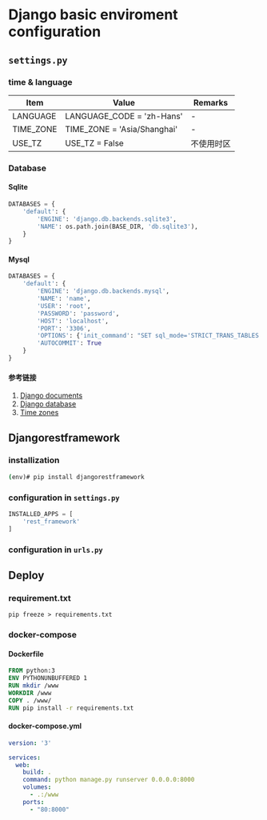 # Django basic enviroment configuration

## ```settings.py```

### time & language

|Item|Value|Remarks|
|-|-|-|
|LANGUAGE|LANGUAGE_CODE = 'zh-Hans'|-|
|TIME_ZONE|TIME_ZONE = 'Asia/Shanghai'|-|
|USE_TZ|USE_TZ = False|不使用时区|

### Database

#### Sqlite

```python
DATABASES = {
    'default': {
        'ENGINE': 'django.db.backends.sqlite3',
        'NAME': os.path.join(BASE_DIR, 'db.sqlite3'),
    }
}
```

#### Mysql

```python
DATABASES = {
    'default': {
        'ENGINE': 'django.db.backends.mysql',
        'NAME': 'name',
        'USER': 'root',
        'PASSWORD': 'password',
        'HOST': 'localhost',
        'PORT': '3306',
        'OPTIONS': {'init_command': "SET sql_mode='STRICT_TRANS_TABLES'"},
        'AUTOCOMMIT': True
    }
}
```

#### 参考链接

1. [Django documents](https://docs.djangoproject.com/en/2.2/)
2. [Django database](https://docs.djangoproject.com/en/2.2/ref/databases/)
3. [Time zones](https://docs.djangoproject.com/en/2.2/topics/i18n/timezones/)

## Djangorestframework

### installization

```cmd
(env)# pip install djangorestframework
```

### configuration in ```settings.py```

```python
INSTALLED_APPS = [
    'rest_framework'
]
```

### configuration in ```urls.py```

## Deploy

### requirement.txt

```pip freeze > requirements.txt```

### docker-compose

#### Dockerfile

```Dockerfile
FROM python:3
ENV PYTHONUNBUFFERED 1
RUN mkdir /www
WORKDIR /www
COPY . /www/
RUN pip install -r requirements.txt
```

#### docker-compose.yml

```yml
version: '3'

services:
  web:
    build: .
    command: python manage.py runserver 0.0.0.0:8000
    volumes:
      - .:/www
    ports:
      - "80:8000"
```